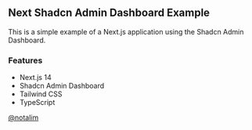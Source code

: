 ## Next Shadcn Admin Dashboard Example

This is a simple example of a Next.js application using the Shadcn Admin Dashboard.

### Features

-   Next.js 14
-   Shadcn Admin Dashboard
-   Tailwind CSS
-   TypeScript

[@notalim](https://github.com/notalim)